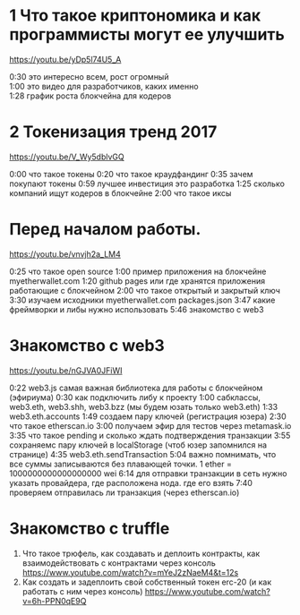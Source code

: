 # 1 Что такое криптономика и как программисты могут ее улучшить
https://youtu.be/yDp5l74U5_A 

0:30 это интересно всем, рост огромный <Br>
1:00 это видео для разработчиков, каких именно<Br>
1:28 график роста блокчейна для кодеров<Br>

# 2 Токенизация тренд 2017
https://youtu.be/V_Wy5dblvGQ

0:00 что такое токены
0:20 что такое краудфандинг
0:35 зачем покупают токены
0:59 лучшее инвестиция это разработка
1:25 сколько компаний ищут кодеров в блокчейне
2:00 что такое иксы

# Перед началом работы. 
https://youtu.be/vnvjh2a_LM4

0:25 что такое open source
1:00 пример приложения на блокчейне myetherwallet.com
1:20 github pages или где хранятся приложения работающие с блокчейном
2:00 что такое открытый и закрытый ключ
3:30 изучаем исходники myetherwallet.com packages.json
3:47 какие фреймворки и либы нужно использовать
5:46 знакомство с web3

# Знакомство с web3
https://youtu.be/nGJVA0JFiWI

0:22 web3.js самая важная библиотека для работы с блокчейном (эфириума)
0:30 как подключить либу к проекту
1:00 сабклассы, web3.eth, web3.shh, web3.bzz (мы будем юзать только web3.eth)
1:33 web3.eth.accounts
1:49 создаем пару ключей (регистрация юзера)
2:30 что такое etherscan.io
3:00 получаем эфир для тестов через metamask.io
3:35 что такое pending и сколько ждать подтверждения транзакции
3:55 сохраняемс пару ключей в localStorage (чтоб юзер запомнился на странице)
4:35 web3.eth.sendTransaction
5:04 важно помнимать, что все суммы записываются без плавающей точки. 1 ether = 1000000000000000000 wei
6:14 для отправки транзакции в сеть нужно указать провайдера, где расположена нода. где его взять
7:40 проверяем отправилась ли транзакция (через etherscan.io)


# Знакомство с truffle
1. Что такое трюфель, как создавать и деплоить контракты, как взаимодействовать с контрактами через консоль
https://www.youtube.com/watch?v=mYeJ2zNaeM4&t=12s
2. Как создать и задеплоить свой собственный токен erc-20 (и как работать с ним через консоль)
https://www.youtube.com/watch?v=6h-PPN0qE9Q




